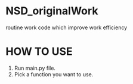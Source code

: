 # NSD_originalWork
routine work code which improve work efficiency

# HOW TO USE
1. Run main.py file.
2. Pick a function you want to use.
